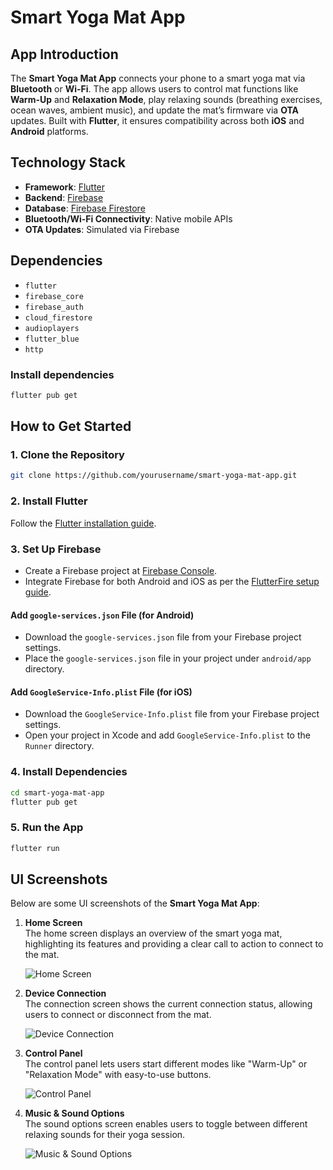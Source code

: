 # Smart Yoga Mat App

## App Introduction

The **Smart Yoga Mat App** connects your phone to a smart yoga mat via **Bluetooth** or **Wi-Fi**. The app allows users to control mat functions like **Warm-Up** and **Relaxation Mode**, play relaxing sounds (breathing exercises, ocean waves, ambient music), and update the mat’s firmware via **OTA** updates. Built with **Flutter**, it ensures compatibility across both **iOS** and **Android** platforms.

## Technology Stack

- **Framework**: [Flutter](https://flutter.dev)
- **Backend**: [Firebase](https://firebase.google.com)
- **Database**: [Firebase Firestore](https://firebase.google.com/docs/firestore)
- **Bluetooth/Wi-Fi Connectivity**: Native mobile APIs
- **OTA Updates**: Simulated via Firebase

## Dependencies

- `flutter`
- `firebase_core`
- `firebase_auth`
- `cloud_firestore`
- `audioplayers`
- `flutter_blue`
- `http`

### Install dependencies
```bash
flutter pub get
```

## How to Get Started

### 1. Clone the Repository
```bash
git clone https://github.com/yourusername/smart-yoga-mat-app.git
```

### 2. Install Flutter
Follow the [Flutter installation guide](https://flutter.dev/docs/get-started/install).

### 3. Set Up Firebase
- Create a Firebase project at [Firebase Console](https://console.firebase.google.com/).
- Integrate Firebase for both Android and iOS as per the [FlutterFire setup guide](https://firebase.flutter.dev/docs/overview#installation).

#### Add `google-services.json` File (for Android)
- Download the `google-services.json` file from your Firebase project settings.
- Place the `google-services.json` file in your project under `android/app` directory.

#### Add `GoogleService-Info.plist` File (for iOS)
- Download the `GoogleService-Info.plist` file from your Firebase project settings.
- Open your project in Xcode and add `GoogleService-Info.plist` to the `Runner` directory.

### 4. Install Dependencies
```bash
cd smart-yoga-mat-app
flutter pub get
```

### 5. Run the App
```bash
flutter run
```

## UI Screenshots

Below are some UI screenshots of the **Smart Yoga Mat App**:

1. **Home Screen**  
   The home screen displays an overview of the smart yoga mat, highlighting its features and providing a clear call to action to connect to the mat.
   
   ![Home Screen](assets/screenshots/home_screen.png)

2. **Device Connection**  
   The connection screen shows the current connection status, allowing users to connect or disconnect from the mat.

   ![Device Connection](assets/screenshots/device_connection.jpg)

3. **Control Panel**  
   The control panel lets users start different modes like "Warm-Up" or "Relaxation Mode" with easy-to-use buttons.

   ![Control Panel](assets/screenshots/control_panel.jpg)

4. **Music & Sound Options**  
   The sound options screen enables users to toggle between different relaxing sounds for their yoga session.

   ![Music & Sound Options](assets/screenshots/music_sound_options.jpg)

